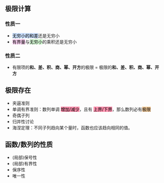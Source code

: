 ## 极限计算

### 性质一

- <mark style="background: #ADCCFFA6;">无穷小的和差</mark>还是无穷小
- <mark style="background: #FFB8EBA6;">有界量</mark>与<mark style="background: #BBFABBA6;">无穷小</mark>的乘积还是无穷小

### 性质二

- 有限项的**和、差、积、商、幂、开方**的极限 = 极限的**和、差、积、商、幂、开方**

## 极限存在

- 夹逼准则
- 单调有界准则：数列单调 <mark style="background: #FF5582A6;">增加/减少</mark>，且有 <mark style="background: #FF5582A6;">上界/下界</mark>，那么数列必有<mark style="background: #FFB86CA6;">极限</mark>
- 奇偶子列
- 归并性讨论
- 海涅定理：不同子列趋向某个量时，函数也应该趋向相同的值。

## 函数/数列的性质

- (局部)保号性
- (局部)有界性
- 保序性
- 唯一性
